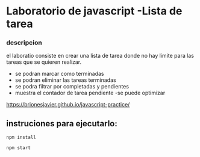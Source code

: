 # Laboratorio de javascript -Lista de tarea
### descripcion
el laboratio consiste en crear una lista de tarea donde no hay limite para las tareas que se quieren realizar.
* se podran marcar como terminadas 
* se podran eliminar las tareas terminadas
* se podra filtrar por completadas y pendientes
* muestra el contador de tarea pendiente -se puede optimizar

https://brionesjavier.github.io/javascript-practice/
## instruciones para ejecutarlo:
```
npm install
```
```
npm start
```